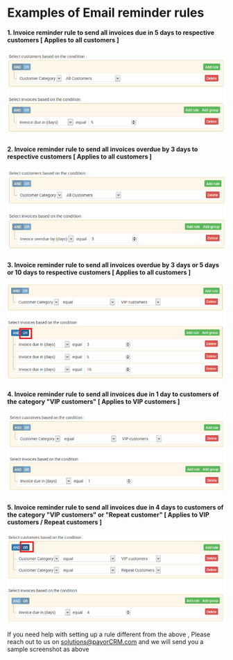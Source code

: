 # Examples of Email reminder rules

#### 1. **Invoice reminder rule to send all invoices due in 5 days to respective customers \[ Applies to all customers \]**

![](../.gitbook/assets/invoice-due-in-5-days.PNG)

### 

#### 2. Invoice reminder rule to send all invoices overdue by 3 days to respective customers **\[ Applies to all customers \]**

![](../.gitbook/assets/invoice-over-due-by-3-days.PNG)

### 

#### 3. Invoice reminder rule to send all invoices overdue by 3 days or 5 days or 10 days  to respective customers **\[ Applies to all customers \]**

![Note : Please ensure that &quot;OR&quot; condition is selected in this case](../.gitbook/assets/invoice-due-in-3-_5_10-_-or-highlighted.PNG)

### 

#### 4. Invoice reminder rule to send all invoices due in 1 day to customers of the category "VIP customers" **\[ Applies to VIP customers \]**

![](../.gitbook/assets/image%20%2817%29.png)

### 

#### 5. Invoice reminder rule to send all invoices due in 4 days to customers of the category "VIP customers"  or "Repeat customer" **\[ Applies to VIP customers / Repeat customers \]**

![Note : Please ensure that &quot;OR&quot; condition is selected in this case](../.gitbook/assets/invoice-due-in-4-days-to-vip-_-repeat-_-or-highlighted.png)

If you need help with setting up a rule different from the above , Please reach out to us on solutions@payorCRM.com and we will send you a sample screenshot as above

